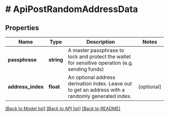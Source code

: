 # # ApiPostRandomAddressData

## Properties

Name | Type | Description | Notes
------------ | ------------- | ------------- | -------------
**passphrase** | **string** | A master passphrase to lock and protect the wallet for sensitive operation (e.g. sending funds) | 
**address_index** | **float** | An optional address derivation index. Leave out to get an address with a randomly generated index. | [optional] 

[[Back to Model list]](../../README.md#documentation-for-models) [[Back to API list]](../../README.md#documentation-for-api-endpoints) [[Back to README]](../../README.md)


